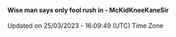 #### Wise man says only fool rush in - McKidKneeKaneSir
Updated on 25/03/2023 - 16:09:49 (UTC) Time Zone
